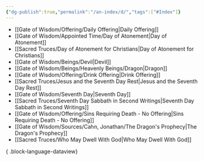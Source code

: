 ```yaml
---
{"dg-publish":true,"permalink":"/an-index/d/","tags":["#Index"]}
---
```



- [[Gate of Wisdom/Offering/Daily Offering\|Daily Offering]]
- [[Gate of Wisdom/Appointed Time/Day of Atonement\|Day of Atonement]]
- [[Sacred Truces/Day of Atonement for Christians\|Day of Atonement for Christians]]
- [[Gate of Wisdom/Beings/Devil\|Devil]]
- [[Gate of Wisdom/Beings/Heavenly Beings/Dragon\|Dragon]]
- [[Gate of Wisdom/Offering/Drink Offering\|Drink Offering]]
- [[Sacred Truces/Jesus and the Seventh Day Rest\|Jesus and the Seventh Day Rest]]
- [[Gate of Wisdom/Seventh Day\|Seventh Day]]
- [[Sacred Truces/Seventh Day Sabbath in Second Writings\|Seventh Day Sabbath in Second Writings]]
- [[Gate of Wisdom/Offering/Sins Requiring Death - No Offering\|Sins Requiring Death - No Offering]]
- [[Gate of Wisdom/Sources/Cahn, Jonathan/The Dragon's Prophecy\|The Dragon's Prophecy]]
- [[Sacred Truces/Who May Dwell With God\|Who May Dwell With God]]

{ .block-language-dataview}